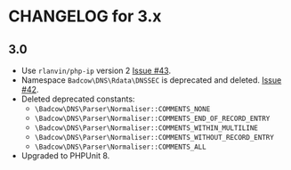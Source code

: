 CHANGELOG for 3.x
=================
## 3.0
* Use `rlanvin/php-ip` version 2 [Issue #43](https://github.com/Badcow/DNS/issues/43).
* Namespace `Badcow\DNS\Rdata\DNSSEC` is deprecated and deleted. [Issue #42](https://github.com/Badcow/DNS/issues/42).
* Deleted deprecated constants:
  * `\Badcow\DNS\Parser\Normaliser::COMMENTS_NONE`
  * `\Badcow\DNS\Parser\Normaliser::COMMENTS_END_OF_RECORD_ENTRY`
  * `\Badcow\DNS\Parser\Normaliser::COMMENTS_WITHIN_MULTILINE`
  * `\Badcow\DNS\Parser\Normaliser::COMMENTS_WITHOUT_RECORD_ENTRY`
  * `\Badcow\DNS\Parser\Normaliser::COMMENTS_ALL`
* Upgraded to PHPUnit 8.
